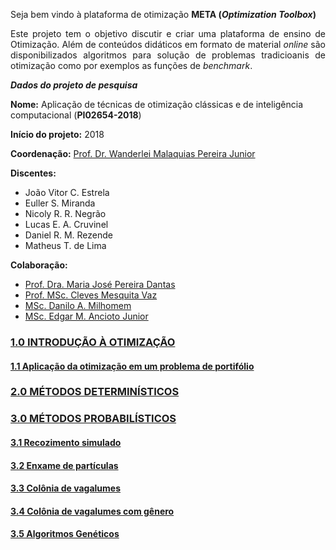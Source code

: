 Seja bem vindo à plataforma de otimização **META (_Optimization Toolbox_)**

<p align="justify">Este projeto tem o objetivo discutir e criar uma plataforma de ensino de Otimização. Além de conteúdos didáticos em formato de material <i>online</i> são disponibilizados algoritmos para solução de problemas tradicioanis de otimização como por exemplos as funções de <i>benchmark</i>.</p> 

_**Dados do projeto de pesquisa**_  

**Nome:** Aplicação de técnicas de otimização clássicas e de inteligência computacional (**PI02654-2018**)  

**Início do projeto:** 2018  

**Coordenação:** [Prof. Dr. Wanderlei Malaquias Pereira Junior](http://lattes.cnpq.br/2268506213083114)    

**Discentes:**  
- João Vitor C. Estrela   
- Euller S. Miranda  
- Nicoly R. R. Negrão
- Lucas E. A. Cruvinel
- Daniel R. M. Rezende
- Matheus T. de Lima



**Colaboração:**    
- [Prof. Dra. Maria José Pereira Dantas](http://lattes.cnpq.br/5115002204148904)
- [Prof. MSc. Cleves Mesquita Vaz](http://lattes.cnpq.br/6391948168875973)
- [MSc. Danilo A. Milhomem](http://lattes.cnpq.br/9428417303686292)
- [MSc. Edgar M. Ancioto Junior](http://lattes.cnpq.br/7117015785768463)

### [1.0 INTRODUÇÃO À OTIMIZAÇÃO](https://wmpjrufg.github.io/META_PLATAFORMA/CAP_10000.html)
#### [1.1 Aplicação da otimização em um problema de portifólio](https://wmpjrufg.github.io/META_PLATAFORMA/CAP_11000.html)
### [2.0 MÉTODOS DETERMINÍSTICOS](https://wmpjrufg.github.io/META_PLATAFORMA/CAP_20000.html)
### [3.0 MÉTODOS PROBABILÍSTICOS](https://wmpjrufg.github.io/META_PLATAFORMA/CAP_30000.html)
#### [3.1 Recozimento simulado](https://wmpjrufg.github.io/META_PLATAFORMA/CAP_31000.html)
#### [3.2 Enxame de partículas](https://wmpjrufg.github.io/META_PLATAFORMA/CAP_32000.html)
#### [3.3 Colônia de vagalumes](https://wmpjrufg.github.io/META_PLATAFORMA/CAP_33000.html)
#### [3.4 Colônia de vagalumes com gênero](https://wmpjrufg.github.io/META_PLATAFORMA/CAP_34000.html)
#### [3.5 Algoritmos Genéticos](https://wmpjrufg.github.io/META_PLATAFORMA/CAP_35000.html)

